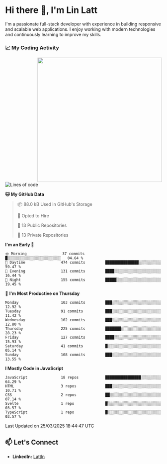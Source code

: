 # Hi there 👋, I'm Lin Latt

I'm a passionate full-stack developer with experience in building responsive and scalable web applications. I enjoy working with modern technologies and continuously learning to improve my skills.

### 📈 My Coding Activity 
<img src="https://github.com/user-attachments/assets/6cec4854-3eec-4600-9120-9be1d3cb2bfe"  width="400px" align="right">

<!--START_SECTION:waka-->
![Lines of code](https://img.shields.io/badge/From%20Hello%20World%20I%27ve%20Written-383.2%20thousand%20lines%20of%20code-blue)

**🐱 My GitHub Data** 

> 📦 88.0 kB Used in GitHub's Storage 
 > 
> 💼 Opted to Hire
 > 
> 📜 13 Public Repositories 
 > 
> 🔑 13 Private Repositories 
 > 
**I'm an Early 🐤** 

```text
🌞 Morning                37 commits          █░░░░░░░░░░░░░░░░░░░░░░░░   04.64 % 
🌆 Daytime                474 commits         ███████████████░░░░░░░░░░   59.47 % 
🌃 Evening                131 commits         ████░░░░░░░░░░░░░░░░░░░░░   16.44 % 
🌙 Night                  155 commits         █████░░░░░░░░░░░░░░░░░░░░   19.45 % 
```
📅 **I'm Most Productive on Thursday** 

```text
Monday                   103 commits         ███░░░░░░░░░░░░░░░░░░░░░░   12.92 % 
Tuesday                  91 commits          ███░░░░░░░░░░░░░░░░░░░░░░   11.42 % 
Wednesday                102 commits         ███░░░░░░░░░░░░░░░░░░░░░░   12.80 % 
Thursday                 225 commits         ███████░░░░░░░░░░░░░░░░░░   28.23 % 
Friday                   127 commits         ████░░░░░░░░░░░░░░░░░░░░░   15.93 % 
Saturday                 41 commits          █░░░░░░░░░░░░░░░░░░░░░░░░   05.14 % 
Sunday                   108 commits         ███░░░░░░░░░░░░░░░░░░░░░░   13.55 % 
```


**I Mostly Code in JavaScript** 

```text
JavaScript               18 repos            ████████████████░░░░░░░░░   64.29 % 
HTML                     3 repos             ███░░░░░░░░░░░░░░░░░░░░░░   10.71 % 
CSS                      2 repos             ██░░░░░░░░░░░░░░░░░░░░░░░   07.14 % 
Svelte                   1 repo              █░░░░░░░░░░░░░░░░░░░░░░░░   03.57 % 
TypeScript               1 repo              █░░░░░░░░░░░░░░░░░░░░░░░░   03.57 % 
```




 Last Updated on 25/03/2025 18:44:47 UTC
<!--END_SECTION:waka-->

## 📫 Let's Connect

- **LinkedIn:** [Lattln](https://linkedin.com/in/lin-latt)
<!-- - **Portfolio:** [Your Portfolio](https://yourportfolio.com) -->
